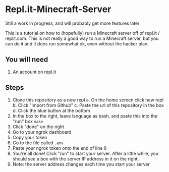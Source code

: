 # Repl.it-Minecraft-Server
Still a work in progress, and will probably get more features later

This is a tutorial on how to (hopefully) run a Minecraft server off of repl.it / replit.com. This is not really a good way to run a Minecraft server, but you can do it and it does run somewhat ok, even without the hacker plan.

## You will need
1. An account on repl.it

## Steps
1. Clone this repository as a new repl
    a. On the home screen click new repl
    b. Click "import from Github"
    c. Paste the url of this repository in the box
    d. Click the blue button at the bottom
2. In the box to the right, leave language as bash, and paste this into the "run" box
    `make`
3. Click "done" on the right
4. Go to your ngrok dashboard
5. Copy your token
6. Go to the file called `.env`
7. Paste your ngrok token onto the end of line 6
8. You're all done! Click "run" to start your server. After a little while, you should see a box with the server IP address in it on the right.
9. Note: the server address changes each time you start your server

